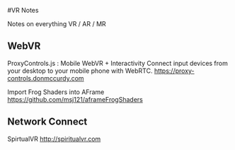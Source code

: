 #VR Notes

Notes on everything VR / AR / MR


## WebVR

ProxyControls.js : Mobile WebVR + Interactivity
Connect input devices from your desktop to your mobile phone with WebRTC.
https://proxy-controls.donmccurdy.com

Import Frog Shaders into AFrame
https://github.com/msj121/aframeFrogShaders


## Network Connect

SpirtualVR
http://spiritualvr.com
